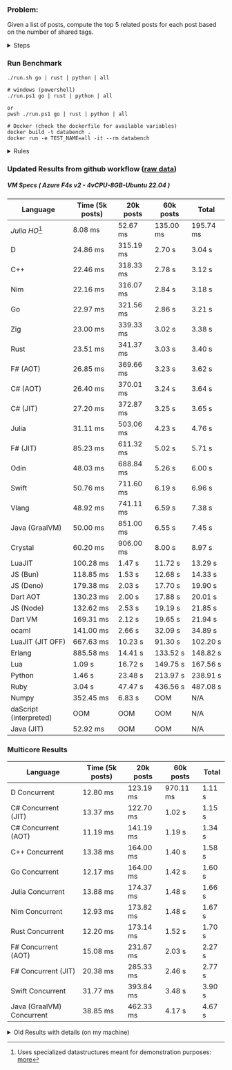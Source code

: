 ### Problem:

Given a list of posts, compute the top 5 related posts for each post based on the number of shared tags.

<details>
<summary> Steps </summary>

-   Read the posts JSON file.
-   Iterate over the posts and populate a map containing: `tag -> List<int>`, with the int representing the post index of each post with that tag.
-   Iterate over the posts and for each post:
    -   Create a map: `PostIndex -> int` to track the number of shared tags
    -   For each tag, Iterate over the posts that have that tag
    -   For each post, increment the shared tag count in the map.
-   Sort the related posts by the number of shared tags.
-   Write the top 5 related posts for each post to a new JSON file.
</details>

### Run Benchmark

```
./run.sh go | rust | python | all

# windows (powershell)
./run.ps1 go | rust | python | all

or
pwsh ./run.ps1 go | rust | python | all

# Docker (check the dockerfile for available variables)
docker build -t databench .
docker run -e TEST_NAME=all -it --rm databench
```

<details>
<summary> Rules </summary>

<h3>No:</h3>

-   FFI (including assembly inlining)
-   Unsafe code blocks
-   Custom benchmarking
-   Disabling runtime checks (bounds etc)
-   Specific hardware targeting
-   SIMD for single threaded solutions
-   Hardcoding number of posts
-   Lazy evaluation (Unless results are computed at runtime and timed)
-   Computation Caching

<h3>Must:</h3>

-   Support up to 100,000 posts
-   Support UTF8 strings
-   Parse json at runtime
-   Support up to 100 tags
-   Use a stable release of the compiler/runtime
-   Represent tags as strings
-   Be production ready
-   Use less than 8GB of memory
</details>

### Updated Results from github workflow ([raw data](https://github.com/jinyus/related_post_gen/blob/main/raw_results.md))

##### VM Specs ( Azure F4s v2 - 4vCPU-8GB-Ubuntu 22.04 )

| Language       | Time (5k posts)                       | 20k posts                              | 60k posts                           | Total     |
| -------------- | ------------------------------------- | -------------------------------------- | ----------------------------------- | --------- |
| _Julia HO_[^1] | 8.08 ms | 52.67 ms | 135.00 ms | 195.74 ms |
| D | 24.86 ms | 315.19 ms | 2.70 s | 3.04 s |
| C++ | 22.46 ms | 318.33 ms | 2.78 s | 3.12 s |
| Nim | 22.16 ms | 316.07 ms | 2.84 s | 3.18 s |
| Go | 22.97 ms | 321.56 ms | 2.86 s | 3.21 s |
| Zig | 23.00 ms | 339.33 ms | 3.02 s | 3.38 s |
| Rust | 23.51 ms | 341.37 ms | 3.03 s | 3.40 s |
| F# (AOT) | 26.85 ms | 369.66 ms | 3.23 s | 3.62 s |
| C# (AOT) | 26.40 ms | 370.01 ms | 3.24 s | 3.64 s |
| C# (JIT) | 27.20 ms | 372.87 ms | 3.25 s | 3.65 s |
| Julia | 31.11 ms | 503.06 ms | 4.23 s | 4.76 s |
| F# (JIT) | 85.23 ms | 611.32 ms | 5.02 s | 5.71 s |
| Odin | 48.03 ms | 688.84 ms | 5.26 s | 6.00 s |
| Swift | 50.76 ms | 711.60 ms | 6.19 s | 6.96 s |
| Vlang | 48.92 ms | 741.11 ms | 6.59 s | 7.38 s |
| Java (GraalVM) | 50.00 ms | 851.00 ms | 6.55 s | 7.45 s |
| Crystal | 60.20 ms | 906.00 ms | 8.00 s | 8.97 s |
| LuaJIT | 100.28 ms | 1.47 s | 11.72 s | 13.29 s |
| JS (Bun) | 118.85 ms | 1.53 s | 12.68 s | 14.33 s |
| JS (Deno) | 179.38 ms | 2.03 s | 17.70 s | 19.90 s |
| Dart AOT | 130.23 ms | 2.00 s | 17.88 s | 20.01 s |
| JS (Node) | 132.62 ms | 2.53 s | 19.19 s | 21.85 s |
| Dart VM | 169.31 ms | 2.12 s | 19.65 s | 21.94 s |
| ocaml | 141.00 ms | 2.66 s | 32.09 s | 34.89 s |
| LuaJIT (JIT OFF) | 667.63 ms | 10.23 s | 91.30 s | 102.20 s |
| Erlang | 885.58 ms | 14.41 s | 133.52 s | 148.82 s |
| Lua | 1.09 s | 16.72 s | 149.75 s | 167.56 s |
| Python | 1.46 s | 23.48 s | 213.97 s | 238.91 s |
| Ruby | 3.04 s | 47.47 s | 436.56 s | 487.08 s |
| Numpy | 352.45 ms | 6.83 s | OOM | N/A |
| daScript (interpreted) | OOM | OOM | OOM | N/A |
| Java (JIT) | 52.92 ms | OOM | OOM | N/A |

### Multicore Results

| Language       | Time (5k posts) | 20k posts        | 60k posts        | Total     |
| -------------- | --------------- | ---------------- | ---------------- | --------- |
| D Concurrent | 12.80 ms | 123.19 ms | 970.11 ms | 1.11 s |
| C# Concurrent (JIT) | 13.37 ms | 122.70 ms | 1.02 s | 1.15 s |
| C# Concurrent (AOT) | 11.19 ms | 141.19 ms | 1.19 s | 1.34 s |
| C++ Concurrent | 13.38 ms | 164.00 ms | 1.40 s | 1.58 s |
| Go Concurrent | 12.17 ms | 164.00 ms | 1.42 s | 1.60 s |
| Julia Concurrent | 13.88 ms | 174.37 ms | 1.48 s | 1.66 s |
| Nim Concurrent | 12.93 ms | 173.82 ms | 1.48 s | 1.67 s |
| Rust Concurrent | 12.20 ms | 173.14 ms | 1.52 s | 1.70 s |
| F# Concurrent (AOT) | 15.08 ms | 231.67 ms | 2.03 s | 2.27 s |
| F# Concurrent (JIT) | 20.38 ms | 285.33 ms | 2.46 s | 2.77 s |
| Swift Concurrent | 31.77 ms | 393.84 ms | 3.48 s | 3.90 s |
| Java (GraalVM) Concurrent | 38.85 ms | 462.33 ms | 4.17 s | 4.67 s |

<details>
<summary> Old Results with details (on my machine) </summary>

| Language   | Processing Time | Total (+ I/O) | Details                                                                                                                                                                                                                                                                                         |
| ---------- | --------------- | ------------- | ----------------------------------------------------------------------------------------------------------------------------------------------------------------------------------------------------------------------------------------------------------------------------------------------- |
| Rust       | -               | 4.5s          | Initial                                                                                                                                                                                                                                                                                         |
| Rust v2    | -               | 2.60s         | Replace std HashMap with fxHashMap by [phazer99](https://www.reddit.com/r/rust/comments/16plgok/comment/k1rtr4x/?utm_source=share&utm_medium=web2x&context=3)                                                                                                                                   |
| Rust v3    | -               | 1.28s         | Preallocate and reuse map and unstable sort by [vdrmn](https://www.reddit.com/r/rust/comments/16plgok/comment/k1rzo7g/?utm_source=share&utm_medium=web2x&context=3) and [Darksonn](https://www.reddit.com/r/rust/comments/16plgok/comment/k1rzwdx/?utm_source=share&utm_medium=web2x&context=3) |
| Rust v4    | -               | 0.13s         | Use Post index as key instead of Pointer and Binary Heap by [RB5009](https://www.reddit.com/r/rust/comments/16plgok/comment/k1s5ea0/?utm_source=share&utm_medium=web2x&context=3)                                                                                                               |
| Rust v5    | 38ms            | 52ms          | Rm hashing from loop and use vec[count] instead of map[index]count by RB5009                                                                                                                                                                                                                    |
| Rust v6    | 23ms            | 36ms          | Optimized Binary Heap Ops by [scottlamb](https://github.com/jinyus/related_post_gen/pull/12)                                                                                                                                                                                                    |
| Rust Rayon | 9ms             | 22ms          | Parallelize by [masmullin2000](https://github.com/jinyus/related_post_gen/pull/4)                                                                                                                                                                                                               |
| Rust Rayon | 8ms             | 22ms          | Remove comparison out of hot loop                                                                                                                                                                                                                                                               |
| ⠀          | ⠀               | ⠀             | ⠀                                                                                                                                                                                                                                                                                               |
| Go         | -               | 1.5s          | Initial                                                                                                                                                                                                                                                                                         |
| Go v2      | -               | 80ms          | Add rust optimizations                                                                                                                                                                                                                                                                          |
| Go v3      | 56ms            | 70ms          | Use goccy/go-json                                                                                                                                                                                                                                                                               |
| Go v3      | 34ms            | 55ms          | Use generic binaryheap by [DrBlury](https://github.com/jinyus/related_post_gen/pull/7)                                                                                                                                                                                                          |
| Go v4      | 26ms            | 50ms          | Replace binary heap with custom priority queue                                                                                                                                                                                                                                                  |
| Go v5      | 20ms            | 43ms          | Remove comparison out of hot loop                                                                                                                                                                                                                                                               |
| Go Con     | 10ms            | 33ms          | Go concurrency by [tirprox](https://github.com/jinyus/related_post_gen/pull/17) and [DrBlury](https://github.com/jinyus/related_post_gen/pull/8)                                                                                                                                                |
| Go Con v2  | 5ms             | 29ms          | Use arena, use waitgroup, rm binheap by [DrBlury](https://github.com/jinyus/related_post_gen/pull/20)                                                                                                                                                                                           |
| ⠀          | ⠀               | ⠀             | ⠀                                                                                                                                                                                                                                                                                               |
| Python     | -               | 7.81s         | Initial                                                                                                                                                                                                                                                                                         |
| Python v2  | 1.35s           | 1.53s         | Add rust optimizations by [dave-andersen](https://github.com/jinyus/related_post_gen/pull/10)                                                                                                                                                                                                   |
| Numpy      | 0.57s           | 0.85s         | Numpy implementation by [Copper280z](https://github.com/jinyus/related_post_gen/pull/11)                                                                                                                                                                                                        |
| ⠀          | ⠀               | ⠀             | ⠀                                                                                                                                                                                                                                                                                               |
| Crystal    | 50ms            | 96ms          | Inital w/ previous optimizations                                                                                                                                                                                                                                                                |
| Crystal v2 | 33ms            | 72ms          | Replace binary heap with custom priority queue                                                                                                                                                                                                                                                  |
| ⠀          | ⠀               | ⠀             | ⠀                                                                                                                                                                                                                                                                                               |
| Odin       | 110ms           | 397ms         | Ported from golang code                                                                                                                                                                                                                                                                         |
| Odin v2    | 104ms           | 404ms         | Remove comparison out of hot loop                                                                                                                                                                                                                                                               |
| ⠀          | ⠀               | ⠀             | ⠀                                                                                                                                                                                                                                                                                               |
| Dart VM    | 125ms           | 530ms         | Ported from golang code                                                                                                                                                                                                                                                                         |
| Dart bin   | 274ms           | 360ms         | Compiled executable                                                                                                                                                                                                                                                                             |
| ⠀          | ⠀               | ⠀             | ⠀                                                                                                                                                                                                                                                                                               |
| Vlang      | 339ms           | 560ms         | Ported from golang code                                                                                                                                                                                                                                                                         |
| ⠀          | ⠀               | ⠀             | ⠀                                                                                                                                                                                                                                                                                               |
| Zig        | 80ms            | 110ms         | Provided by [akhildevelops](https://github.com/jinyus/related_post_gen/pull/30)                                                                                                                                                                                                                 |

</details>

[^1]: Uses specialized datastructures meant for demonstration purposes: [more](https://github.com/LilithHafner/Jokes/tree/main/SuperDataStructures.jl)